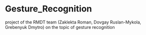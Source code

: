 # Gesture_Recognition
project of the RMDT team (Zaklekta Roman, Dovgay Ruslan-Mykola, Grebenyuk Dmytro) on the topic of gesture recognition
